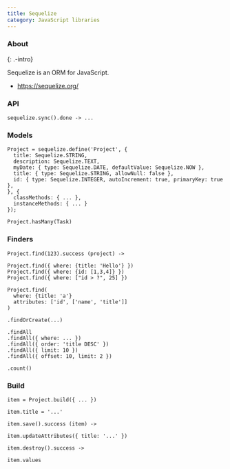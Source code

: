 ```yaml
---
title: Sequelize
category: JavaScript libraries
---
```


### About
{: .-intro}

Sequelize is an ORM for JavaScript.

- <https://sequelize.org/>

### API

    sequelize.sync().done -> ...

### Models

    Project = sequelize.define('Project', {
      title: Sequelize.STRING,
      description: Sequelize.TEXT,
      myDate: { type: Sequelize.DATE, defaultValue: Sequelize.NOW },
      title: { type: Sequelize.STRING, allowNull: false },
      id: { type: Sequelize.INTEGER, autoIncrement: true, primaryKey: true },
    }, {
      classMethods: { ... },
      instanceMethods: { ... }
    });

    Project.hasMany(Task)

### Finders

    Project.find(123).success (project) ->

    Project.find({ where: {title: 'Hello'} })
    Project.find({ where: {id: [1,3,4]} })
    Project.find({ where: ["id > ?", 25] })

    Project.find(
      where: {title: 'a'}
      attributes: ['id', ['name', 'title']]
    )

    .findOrCreate(...)

    .findAll
    .findAll({ where: ... })
    .findAll({ order: 'title DESC' })
    .findAll({ limit: 10 })
    .findAll({ offset: 10, limit: 2 })

    .count()


### Build

    item = Project.build({ ... })

    item.title = '...'

    item.save().success (item) ->

    item.updateAttributes({ title: '...' })

    item.destroy().success ->

    item.values

